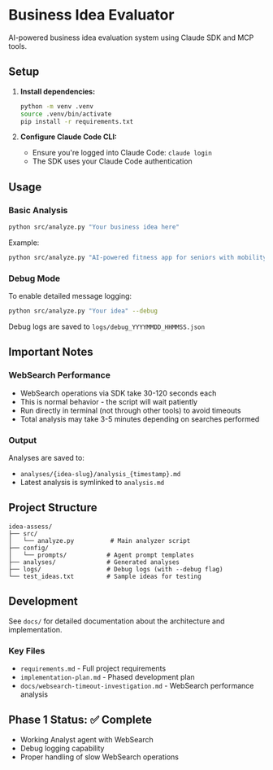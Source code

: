 # Business Idea Evaluator

AI-powered business idea evaluation system using Claude SDK and MCP tools.

## Setup

1. **Install dependencies:**

   ```bash
   python -m venv .venv
   source .venv/bin/activate
   pip install -r requirements.txt
   ```

2. **Configure Claude Code CLI:**
   - Ensure you're logged into Claude Code: `claude login`
   - The SDK uses your Claude Code authentication

## Usage

### Basic Analysis

```bash
python src/analyze.py "Your business idea here"
```

Example:

```bash
python src/analyze.py "AI-powered fitness app for seniors with mobility limitations"
```

### Debug Mode

To enable detailed message logging:

```bash
python src/analyze.py "Your idea" --debug
```

Debug logs are saved to `logs/debug_YYYYMMDD_HHMMSS.json`

## Important Notes

### WebSearch Performance

- WebSearch operations via SDK take 30-120 seconds each
- This is normal behavior - the script will wait patiently
- Run directly in terminal (not through other tools) to avoid timeouts
- Total analysis may take 3-5 minutes depending on searches performed

### Output

Analyses are saved to:

- `analyses/{idea-slug}/analysis_{timestamp}.md`
- Latest analysis is symlinked to `analysis.md`

## Project Structure

```
idea-assess/
├── src/
│   └── analyze.py          # Main analyzer script
├── config/
│   └── prompts/           # Agent prompt templates
├── analyses/              # Generated analyses
├── logs/                  # Debug logs (with --debug flag)
└── test_ideas.txt         # Sample ideas for testing
```

## Development

See `docs/` for detailed documentation about the architecture and implementation.

### Key Files

- `requirements.md` - Full project requirements
- `implementation-plan.md` - Phased development plan
- `docs/websearch-timeout-investigation.md` - WebSearch performance analysis

## Phase 1 Status: ✅ Complete

- Working Analyst agent with WebSearch
- Debug logging capability
- Proper handling of slow WebSearch operations
